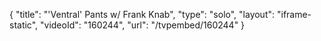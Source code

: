 {
    "title": "'Ventral' Pants w\/ Frank Knab",
    "type": "solo",
    "layout": "iframe-static",
    "videoId": "160244",
    "url": "\/tvpembed\/160244"
}